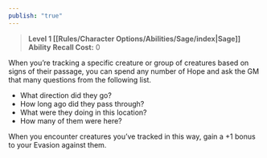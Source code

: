 ```yaml
---
publish: "true"
---
```

> **Level 1 [[Rules/Character Options/Abilities/Sage/index|Sage]] Ability**
> **Recall Cost:** 0

When you’re tracking a specific creature or group of creatures based on signs of their passage, you can spend any number of Hope and ask the GM that many questions from the following list.

- What direction did they go?
- How long ago did they pass through?
- What were they doing in this location?
- How many of them were here?

When you encounter creatures you’ve tracked in this way, gain a +1 bonus to your Evasion against them.
